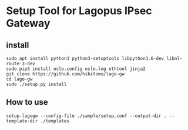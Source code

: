 # Setup Tool for Lagopus IPsec Gateway

## install

```
sudo apt install python3 python3-setuptools libpython3.6-dev libnl-route-3-dev
sudo pip3 install oslo.config oslo.log ethtool jinja2
git clone https://github.com/hibitomo/lago-gw
cd lago-gw
sudo ./setup.py install
```

## How to use

```
setup-lagogw --config-file ./sample/setup.conf --output-dir . --template-dir ./templates
```
